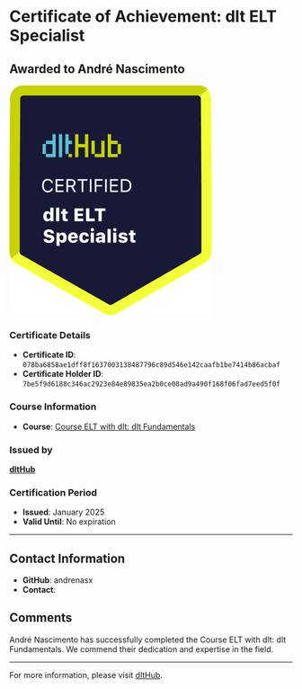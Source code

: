 
# Certificate of Achievement: dlt ELT Specialist

## Awarded to **André Nascimento**

![Course Image](../badges/dlt_ELT_specialist.png)

### Certificate Details
- **Certificate ID**: `078ba6858ae1dff8f1637003138487796c89d546e142caafb1be7414b86acbaf`
- **Certificate Holder ID**: `7be5f9d6188c346ac2923e84e89835ea2b0ce08ad9a490f168f06fad7eed5f0f`

### Course Information
- **Course**: [Course ELT with dlt: dlt Fundamentals](https://github.com/dlt-hub/dlthub-education/tree/main/courses/dlt_fundamentals_dec_2024)

### Issued by
[**dltHub**](https://dlthub.com/) 

### Certification Period
- **Issued**: January 2025
- **Valid Until**: No expiration

---

## Contact Information
- **GitHub**: andrenasx
- **Contact**: 

## Comments
André Nascimento has successfully completed the Course ELT with dlt: dlt Fundamentals. We commend their dedication and expertise in the field.

---

For more information, please visit [dltHub](https://dlthub.com/).
    